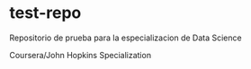 # test-repo
Repositorio de prueba para la especializacion de Data Science

Coursera/John Hopkins Specialization
